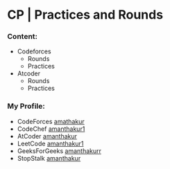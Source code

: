 # CP | Practices and Rounds
### Content:
- Codeforces
    - Rounds
    - Practices
- Atcoder
    - Rounds
    - Practices
### My Profile:
- CodeForces [amathakur](https://codeforces.com/profile/amanthakur)
- CodeChef [amanthakur1](https://www.codechef.com/users/amanthakur1)
- AtCoder [amanthakur](https://atcoder.jp/users/amanthakur)
- LeetCode [amanthakur1](https://leetcode.com/amanthakur1/)
- GeeksForGeeks [amanthakurr](https://auth.geeksforgeeks.org/user/amanthakurr/profile)
- StopStalk [amanthakur](https://www.stopstalk.com/user/profile/amanthakur)